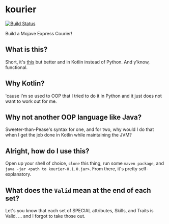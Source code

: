 # kourier
[![Build Status](https://travis-ci.org/aburgd/kourier.svg?branch=master)](https://travis-ci.org/aburgd/kourier)

Build a Mojave Express Courier!

## What is this?
Short, it's [this](https://github.com/aburgd/courier) but better and in Kotlin instead of Python.
And y'know, functional.

## Why Kotlin?
'cause I'm so used to OOP that I tried to do it in Python and it just does not want to work out for me.

## Why not another OOP language like Java?
Sweeter-than-Pease's syntax for one, and for two, why would I do that when I get the job done in Kotlin while maintaining the JVM?

## Alright, how do I use this?
Open up your shell of choice, `clone` this thing, run some `maven package`, and `java -jar <path to kourier-0.1.0.jar>`.
From there, it's pretty self-explanatory.

## What does the `Valid` mean at the end of each set?
Let's you know that each set of SPECIAL attributes, Skills, and Traits is Valid.
... and I forgot to take those out.
